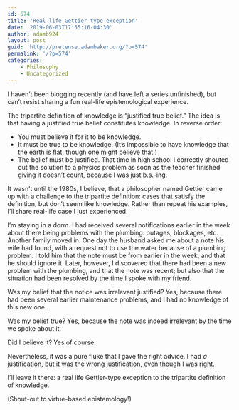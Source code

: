```yaml
---
id: 574
title: 'Real life Gettier-type exception'
date: '2019-06-03T17:55:16-04:30'
author: adamb924
layout: post
guid: 'http://pretense.adambaker.org/?p=574'
permalink: '/?p=574'
categories:
    - Philosophy
    - Uncategorized
---
```


I haven’t been blogging recently (and have left a series unfinished), but can’t resist sharing a fun real-life epistemological experience.

The tripartite definition of knowledge is “justified true belief.” The idea is that having a justified true belief constitutes knowledge. In reverse order:

- You must believe it for it to be knowledge.
- It must be true to be knowledge. (It’s impossible to have knowledge that the earth is flat, though one might believe that.)
- The belief must be justified. That time in high school I correctly shouted out the solution to a physics problem as soon as the teacher finished giving it doesn’t count, because I was just b.s.-ing.

It wasn’t until the 1980s, I believe, that a philosopher named Gettier came up with a challenge to the tripartite definition: cases that satisfy the definition, but don’t seem like knowledge. Rather than repeat his examples, I’ll share real-life case I just experienced.

I’m staying in a dorm. I had received several notifications earlier in the week about there being problems with the plumbing: outages, blockages, etc. Another family moved in. One day the husband asked me about a note his wife had found, with a request not to use the water because of a plumbing problem. I told him that the note must be from earlier in the week, and that he should ignore it. Later, however, I discovered that there had been a new problem with the plumbing, and that the note was recent; but also that the situation had been resolved by the time I spoke with my friend.

Was my belief that the notice was irrelevant justified? Yes, because there had been several earlier maintenance problems, and I had no knowledge of this new one.

Was my belief true? Yes, because the note was indeed irrelevant by the time we spoke about it.

Did I believe it? Yes of course.

Nevertheless, it was a pure fluke that I gave the right advice. I had *a* justification, but it was the wrong justification, even though I was right.

I’ll leave it there: a real life Gettier-type exception to the tripartite definition of knowledge.

(Shout-out to virtue-based epistemology!)